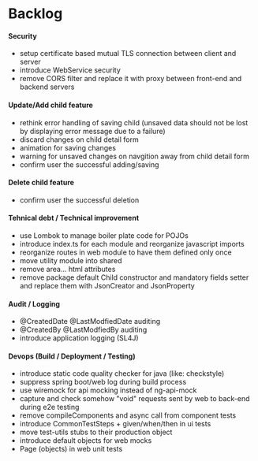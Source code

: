 <html>
<body>
	<h1>Backlog</h1>
	<h4>Security</h4>
	<ul>
		<li>setup certificate based mutual TLS connection between client and server</li>
		<li>introduce WebService security</li>
		<li>remove CORS filter and replace it with proxy between front-end and backend servers</li>
	</ul>
	<h4>Update/Add child feature</h4>
	<ul>
		<li>rethink error handling of saving child (unsaved data should not be lost by displaying error message due to a failure)</li>
		<li>discard changes on child detail form</li>
		<li>animation for saving changes</li>
		<li>warning for unsaved changes on navgition away from child detail form</li>
		<li>confirm user the successful adding/saving</li>
	</ul>
	<h4>Delete child feature</h4>
	<ul>
		<li>confirm user the successful deletion</li>
	</ul>
	<h4>Tehnical debt / Technical improvement</h4>
	<ul>
		<li>use Lombok to manage boiler plate code for POJOs</li>
		<li>introduce index.ts for each module and reorganize javascript imports</li>
		<li>reorganize routes in web module to have them defined only once</li>
		<li>move utility module into shared</li>
		<li>remove area... html attributes</li>
		<li>remove package default Child constructor and mandatory fields setter and replace them with JsonCreator and JsonProperty</li>
	</ul>
	<h4>Audit / Logging</h4>
	<ul>
		<li>@CreatedDate @LastModfiedDate auditing</li>
		<li>@CreatedBy @LastModfiedBy auditing</li>
		<li>introduce application logging (SL4J)</li>
	</ul>
	<h4>Devops (Build / Deployment / Testing)</h4>
	<ul>
		<li>introduce static code quality checker for java (like: checkstyle)</li>
		<li>suppress spring boot/web log during build process</li>
		<li>use wiremock for api mocking instead of ng-api-mock</li>
		<li>capture and check somehow "void" requests sent by web to back-end during e2e testing</li>
		<li>remove compileComponents and async call from component tests</li>		
		<li>introduce CommonTestSteps + given/when/then in ui tests</li>
		<li>move test-utils stubs to their production object</li>
		<li>introduce default objects for web mocks</li>
		<li>Page (objects) in web unit tests</li>
	</ul>
</body>
</html>
